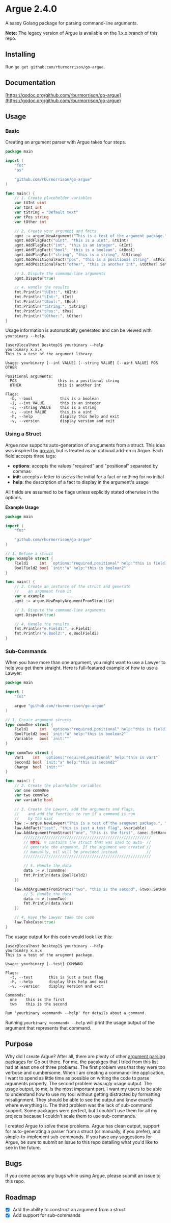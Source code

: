 # Argue 2.4.0

A sassy Golang package for parsing command-line arguments.

**Note:** The legacy version of Argue is available on the 1.x.x branch of this repo.

## Installing

Run `go get github.com/rburmorrison/go-argue`.

## Documentation

[https://godoc.org/github.com/rburmorrison/go-argue](https://godoc.org/github.com/rburmorrison/go-argue)

## Usage

### Basic

Creating an argument parser with Argue takes four steps.

```go
package main

import (
	"fmt"
	"os"

	"github.com/rburmorrison/go-argue"
)

func main() {
	// 1. Create placeholder variables
	var tUInt uint
	var tInt int
	var tString = "Default text"
	var tPos string
	var tOther int

	// 2. Create your argument and facts
	agmt := argue.NewArgument("This is a test of the argument package.", "x.x.x") // or argue.NewEmptyArgument()
	agmt.AddFlagFact("uint", "this is a uint", &tUInt)
	agmt.AddFlagFact("int", "this is an integer", &tInt)
	agmt.AddFlagFact("bool", "this is a boolean", &tBool)
	agmt.AddFlagFact("string", "this is a string", &tString)
	agmt.AddPositionalFact("pos", "this is a positional string", &tPos)
	agmt.AddPositionalFact("other", "this is another int", &tOther).SetRequired(false)

	// 3. Dispute the command-line arguments
	agmt.Dispute(true)

	// 4. Handle the results
	fmt.Println("tUInt:", tUInt)
	fmt.Println("tInt:", tInt)
	fmt.Println("tBool:", tBool)
	fmt.Println("tString:", tString)
	fmt.Println("tPos:", tPos)
	fmt.Println("tOther:", tOther)
}
```

Usage information is automatically generated and can be viewed with `yourbinary --help`.

```
[user@localhost Desktop]$ yourbinary --help
yourbinary x.x.x
This is a test of the argument library.

Usage: yourbinary [--int VALUE] [--string VALUE] [--uint VALUE] POS OTHER

Positional arguments:
  POS                  this is a positional string
  OTHER                this is another int

Flags:
  -b, --bool            this is a boolean
  -i, --int VALUE       this is an integer
  -s, --string VALUE    this is a string
  -u, --uint VALUE      this is a uint
  -h, --help            display this help and exit
  -v, --version         display version and exit
```

### Using a Struct

Argue now supports auto-generation of aruguments from a struct. This idea was inspired by [go-arg](https://github.com/alexflint/go-arg), but is treated as an optional add-on in Argue. Each field accepts three tags:

- **options**: accepts the values "required" and "positional" separated by commas
- **init**: accepts a letter to use as the initial for a fact or nothing for no initial
- **help**: the description of a fact to display in the argument's usage

All fields are assumed to be flags unless explicitly stated otherwise in the options.

**Example Usage**

```go
package main

import (
	"fmt"

	"github.com/rburmorrison/go-argue"
)

// 1. Define a struct
type example struct {
	Field1     int  `options:"required,positional" help:"this is field1"`
	BoolField2 bool `init:"a" help:"this is boolean2"`
}

func main() {
	// 2. Create an instance of the struct and generate
	//    an argument from it
	var e example
	agmt := argue.NewEmptyArgumentFromStruct(&e)

	// 3. Dispute the command-line arguments
	agmt.Dispute(true)

	// 4. Handle the results
	fmt.Println("e.Field1:", e.Field1)
	fmt.Println("e.Bool2:", e.BoolField2)
}
```

### Sub-Commands
When you have more than one argument, you might want to use a Lawyer to help you get them straight. Here is full-featured example of how to use a Lawyer:

```go
package main

import (
	"fmt"

	argue "github.com/rburmorrison/go-argue"
)

// 1. Create argument structs
type commOne struct {
	Field1     int  `options:"required,positional" help:"this is field1"`
	BoolField2 bool `init:"a" help:"this is boolean2"`
	Variable   bool `init:""`
}

type commTwo struct {
	Var1    int  `options:"required,positional" help:"this is var1"`
	Second2 bool `init:"a" help:"this is second2"`
	Change  bool `init:""`
}

func main() {
	// 2. Create the placeholder variables
	var one commOne
	var two commTwo
	var variable bool

	// 3. Create the Lawyer, add the arguments and flags,
	//    and add the function to run if a command is run
	//    by the user
	law := argue.NewLawyer("This is a test of the arugment package.", "x.x.x")
	law.AddFact("test", "this is just a test flag", &variable)
	law.AddArgumentFromStruct("one", "this is the first", &one).SetHandler(func(v interface{}) {
		////////////////////////////////////////////////////////
		// NOTE: v contains the struct that was used to auto- //
		// generate the argument. If the argument was created //
		// manually, nil will be provided instead.            //
		////////////////////////////////////////////////////////

		// 5. Handle the data
		data := v.(commOne)
		fmt.Println(data.BoolField2)
	})

	law.AddArgumentFromStruct("two", "this is the second", &two).SetHandler(func(v interface{}) {
		// 5. Handle the data
		data := v.(commTwo)
		fmt.Println(data.Var1)
	})

	// 4. Have the Lawyer take the case
	law.TakeCase(true)
}
```

The usage output for this code would look like this:

```
[user@localhost Desktop]$ yourbinary --help
yourbinary x.x.x
This is a test of the arugment package.

Usage: yourbinary [--test] COMMAND

Flags:
  -t, --test       this is just a test flag
  -h, --help       display this help and exit
  -v, --version    display version and exit

Commands:
  one    this is the first
  two    this is the second

Run 'yourbinary <command> --help' for details about a command.
```

Running `yourbinary <command> --help` will print the usage output of the argument that represents that command.
## Purpose

Why did I create Argue? After all, there are plenty of other [argument parsing packages](https://github.com/avelino/awesome-go#command-line) for Go out there. For me, the pacakges that I tried from this list had at least one of three problems. The first problem was that they were too verbose and cumbersome. When I am creating a command-line application, I want to spend as little time as possible on writing the code to parse arguments properly. The second problem was ugly usage output. The usage output, to me, is the most important part. I want my users to be able to understand how to use my tool without getting distracted by formatting misalignment. They should be able to see the output and know exactly where everything is. The third problem was the lack of sub-command support. Some packages were perfect, but I couldn't use them for all my projects because I couldn't scale them to use sub-commands.

I created Argue to solve these problems. Argue has clean output, support for auto-generating a parser from a struct (or manually, if you prefer), and simple-to-implement sub-commands. If you have any suggestions for Argue, be sure to submit an issue to this repo detailing what you'd like to see in the future.

## Bugs

If you come across any bugs while using Argue, please submit an issue to this repo.

## Roadmap

- [x] Add the ability to construct an argument from a struct
- [x] Add support for sub-commands